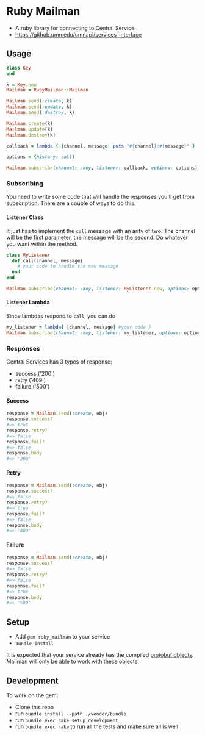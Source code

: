 # Ruby Mailman

- A ruby library for connecting to Central Service
- https://github.umn.edu/umnapi/services_interface

## Usage

```ruby
class Key
end

k = Key.new
Mailman = RubyMailman::Mailman

Mailman.send(:create, k)
Mailman.send(:update, k)
Mailman.send(:destroy, k)

Mailman.create(k)
Mailman.update(k)
Mailman.destroy(k)

callback = lambda { |channel, message| puts "#{channel}:#{message}" }

options = {history: :all)

Mailman.subscribe(channel: :key, listener: callback, options: options)
```

### Subscribing

You need to write some code that will handle the responses you'll get from subscription. There are a couple of ways to do this.

#### Listener Class

It just has to implement the `call` message with an arity of two. The channel will be the first parameter, the message will be the second. Do whatever you want within the method.

```ruby
class MyListener
  def call(channel, message)
    # your code to handle the new message
  end
end

Mailman.subscribe(channel: :key, listener: MyListener.new, options: options)
```

#### Listener Lambda

Since lambdas respond to `call`, you can do

```ruby
my_listener = lambda{ |channel, message| #your code }
Mailman.subscribe(channel: :key, listener: my_listener, options: options)
```

### Responses

Central Services has 3 types of response:
- success ('200')
- retry ('409')
- failure ('500')

#### Success

```ruby
response = Mailman.send(:create, obj)
response.success?
#=> true
response.retry?
#=> false
response.fail?
#=> false
response.body
#=> '200'
```

#### Retry

```ruby
response = Mailman.send(:create, obj)
response.success?
#=> false
response.retry?
#=> true
response.fail?
#=> false
response.body
#=> '409'
```

#### Failure

```ruby
response = Mailman.send(:create, obj)
response.success?
#=> false
response.retry?
#=> false
response.fail?
#=> true
response.body
#=> '500'
```

## Setup

- Add `gem ruby_mailman` to your service
- `bundle install`

It is expected that your service already has the compiled [protobuf objects](https://github.umn.edu/umnapi/protobufs). Mailman will only be able to work with these objects.

## Development

To work on the gem:

- Clone this repo
- run `bundle install --path ./vendor/bundle`
- run `bundle exec rake setup_development`
- run `bundle exec rake` to run all the tests and make sure all is well

